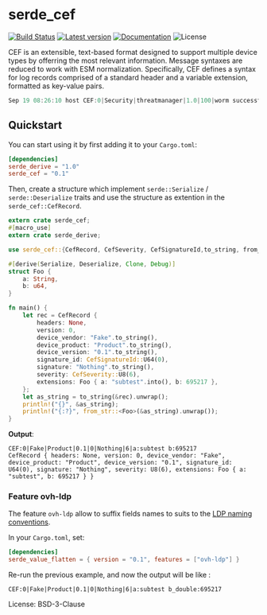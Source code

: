 # serde_cef

[![Build Status](https://travis-ci.org/cdumay/rust-serde_cef.svg?branch=master)](https://travis-ci.org/cdumay/rust-serde_cef) 
[![Latest version](https://img.shields.io/crates/v/serde_cef.svg)](https://crates.io/crates/serde_cef)
[![Documentation](https://docs.rs/serde_cef/badge.svg)](https://docs.rs/serde_cef) 
![License](https://img.shields.io/crates/l/serde_cef.svg)

CEF is an extensible, text-based format designed to support multiple device types by offerring the
most relevant information. Message syntaxes are reduced to work with ESM normalization.
Specifically, CEF defines a syntax for log records comprised of a standard header and a variable
extension, formatted as key-value pairs.

```rust
Sep 19 08:26:10 host CEF:0|Security|threatmanager|1.0|100|worm successfully stopped|10|src=10.0.0.1 dst=2.1.2.2 spt=1232
```

## Quickstart

You can start using it by first adding it to your `Cargo.toml`:

```toml
[dependencies]
serde_derive = "1.0"
serde_cef = "0.1"
```

Then, create a structure which implement `serde::Serialize` / `serde::Deserialize` traits and
use the structure as extention in the `serde_cef::CefRecord`.

```rust
extern crate serde_cef;
#[macro_use]
extern crate serde_derive;

use serde_cef::{CefRecord, CefSeverity, CefSignatureId,to_string, from_str};

#[derive(Serialize, Deserialize, Clone, Debug)]
struct Foo {
    a: String,
    b: u64,
}

fn main() {
    let rec = CefRecord {
        headers: None,
        version: 0,
        device_vendor: "Fake".to_string(),
        device_product: "Product".to_string(),
        device_version: "0.1".to_string(),
        signature_id: CefSignatureId::U64(0),
        signature: "Nothing".to_string(),
        severity: CefSeverity::U8(6),
        extensions: Foo { a: "subtest".into(), b: 695217 },
    };
    let as_string = to_string(&rec).unwrap();
    println!("{}", &as_string);
    println!("{:?}", from_str::<Foo>(&as_string).unwrap());
}
```
**Output**:
```
CEF:0|Fake|Product|0.1|0|Nothing|6|a:subtest b:695217
CefRecord { headers: None, version: 0, device_vendor: "Fake", device_product: "Product", device_version: "0.1", signature_id: U64(0), signature: "Nothing", severity: U8(6), extensions: Foo { a: "subtest", b: 695217 } }
```


### Feature ovh-ldp

The feature `ovh-ldp` allow to suffix fields names to suits to the [LDP naming conventions](https://docs.ovh.com/fr/logs-data-platform/field-naming-conventions/).

In your `Cargo.toml`, set:

```toml
[dependencies]
serde_value_flatten = { version = "0.1", features = ["ovh-ldp"] }
```

Re-run the previous example, and now the output will be like :

```
CEF:0|Fake|Product|0.1|0|Nothing|6|a:subtest b_double:695217
```

License: BSD-3-Clause
